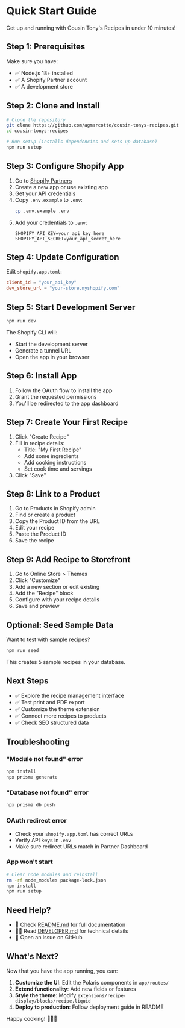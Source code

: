 # Quick Start Guide

Get up and running with Cousin Tony's Recipes in under 10 minutes!

## Step 1: Prerequisites

Make sure you have:
- ✅ Node.js 18+ installed
- ✅ A Shopify Partner account
- ✅ A development store

## Step 2: Clone and Install

```bash
# Clone the repository
git clone https://github.com/agmarcotte/cousin-tonys-recipes.git
cd cousin-tonys-recipes

# Run setup (installs dependencies and sets up database)
npm run setup
```

## Step 3: Configure Shopify App

1. Go to [Shopify Partners](https://partners.shopify.com/)
2. Create a new app or use existing app
3. Get your API credentials
4. Copy `.env.example` to `.env`:
   ```bash
   cp .env.example .env
   ```
5. Add your credentials to `.env`:
   ```
   SHOPIFY_API_KEY=your_api_key_here
   SHOPIFY_API_SECRET=your_api_secret_here
   ```

## Step 4: Update Configuration

Edit `shopify.app.toml`:
```toml
client_id = "your_api_key"
dev_store_url = "your-store.myshopify.com"
```

## Step 5: Start Development Server

```bash
npm run dev
```

The Shopify CLI will:
- Start the development server
- Generate a tunnel URL
- Open the app in your browser

## Step 6: Install App

1. Follow the OAuth flow to install the app
2. Grant the requested permissions
3. You'll be redirected to the app dashboard

## Step 7: Create Your First Recipe

1. Click "Create Recipe"
2. Fill in recipe details:
   - Title: "My First Recipe"
   - Add some ingredients
   - Add cooking instructions
   - Set cook time and servings
3. Click "Save"

## Step 8: Link to a Product

1. Go to Products in Shopify admin
2. Find or create a product
3. Copy the Product ID from the URL
4. Edit your recipe
5. Paste the Product ID
6. Save the recipe

## Step 9: Add Recipe to Storefront

1. Go to Online Store > Themes
2. Click "Customize"
3. Add a new section or edit existing
4. Add the "Recipe" block
5. Configure with your recipe details
6. Save and preview

## Optional: Seed Sample Data

Want to test with sample recipes?

```bash
npm run seed
```

This creates 5 sample recipes in your database.

## Next Steps

- ✅ Explore the recipe management interface
- ✅ Test print and PDF export
- ✅ Customize the theme extension
- ✅ Connect more recipes to products
- ✅ Check SEO structured data

## Troubleshooting

### "Module not found" error
```bash
npm install
npx prisma generate
```

### "Database not found" error
```bash
npx prisma db push
```

### OAuth redirect error
- Check your `shopify.app.toml` has correct URLs
- Verify API keys in `.env`
- Make sure redirect URLs match in Partner Dashboard

### App won't start
```bash
# Clear node modules and reinstall
rm -rf node_modules package-lock.json
npm install
npm run setup
```

## Need Help?

- 📖 Check [README.md](./README.md) for full documentation
- 👨‍💻 Read [DEVELOPER.md](./DEVELOPER.md) for technical details
- 🐛 Open an issue on GitHub

## What's Next?

Now that you have the app running, you can:

1. **Customize the UI**: Edit the Polaris components in `app/routes/`
2. **Extend functionality**: Add new fields or features
3. **Style the theme**: Modify `extensions/recipe-display/blocks/recipe.liquid`
4. **Deploy to production**: Follow deployment guide in README

Happy cooking! 🍳👨‍🍳
